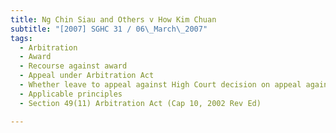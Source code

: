 ```yaml
---
title: Ng Chin Siau and Others v How Kim Chuan 
subtitle: "[2007] SGHC 31 / 06\_March\_2007"
tags:
  - Arbitration
  - Award
  - Recourse against award
  - Appeal under Arbitration Act
  - Whether leave to appeal against High Court decision on appeal against findings of arbitrator should be granted on ground that question of law of general importance or \"special reasons\" existing
  - Applicable principles
  - Section 49(11) Arbitration Act (Cap 10, 2002 Rev Ed)

---
```


